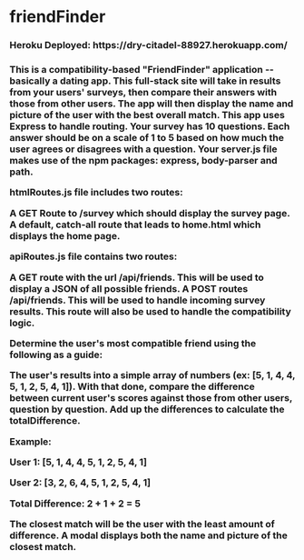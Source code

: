 # friendFinder
<h3>Heroku Deployed: https://dry-citadel-88927.herokuapp.com/<h3>
This is a compatibility-based "FriendFinder" application -- basically a dating app. This full-stack site will take in results from your users' surveys, then compare their answers with those from other users. The app will then display the name and picture of the user with the best overall match. This app uses Express to handle routing.
Your survey has 10 questions. Each answer should be on a scale of 1 to 5 based on how much the user agrees or disagrees with a question.
Your server.js file makes use of the npm packages: express, body-parser and path.

htmlRoutes.js file includes two routes:

A GET Route to /survey which should display the survey page.
A default, catch-all route that leads to home.html which displays the home page. 

apiRoutes.js file contains two routes:

A GET route with the url /api/friends. This will be used to display a JSON of all possible friends.
A POST routes /api/friends. This will be used to handle incoming survey results. This route will also be used to handle the compatibility logic.

Determine the user's most compatible friend using the following as a guide:

The user's results into a simple array of numbers (ex: [5, 1, 4, 4, 5, 1, 2, 5, 4, 1]).
With that done, compare the difference between current user's scores against those from other users, question by question. Add up the differences to calculate the totalDifference.

Example: 

User 1: [5, 1, 4, 4, 5, 1, 2, 5, 4, 1]

User 2: [3, 2, 6, 4, 5, 1, 2, 5, 4, 1]

Total Difference: 2 + 1 + 2 = 5

The closest match will be the user with the least amount of difference.
A modal displays both the name and picture of the closest match.
